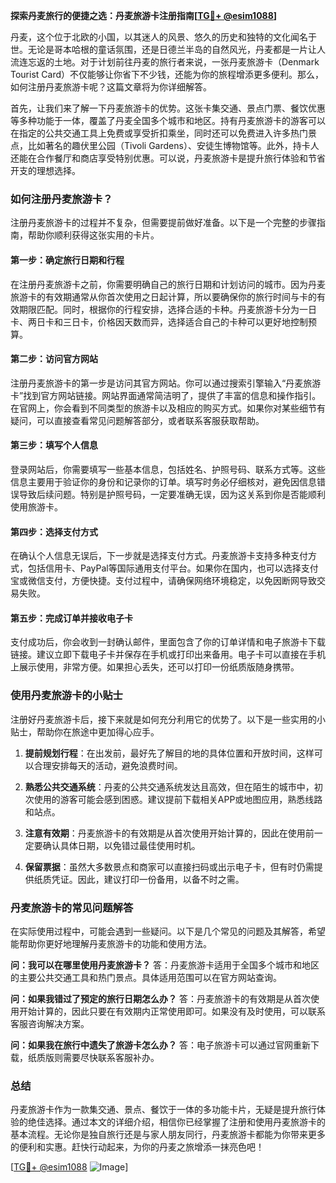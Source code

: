 **探索丹麦旅行的便捷之选：丹麦旅游卡注册指南[[TG💪+ @esim1088](https://t.me/s/esim1088)]**

丹麦，这个位于北欧的小国，以其迷人的风景、悠久的历史和独特的文化闻名于世。无论是哥本哈根的童话氛围，还是日德兰半岛的自然风光，丹麦都是一片让人流连忘返的土地。对于计划前往丹麦的旅行者来说，一张丹麦旅游卡（Denmark Tourist Card）不仅能够让你省下不少钱，还能为你的旅程增添更多便利。那么，如何注册丹麦旅游卡呢？这篇文章将为你详细解答。

首先，让我们来了解一下丹麦旅游卡的优势。这张卡集交通、景点门票、餐饮优惠等多种功能于一体，覆盖了丹麦全国多个城市和地区。持有丹麦旅游卡的游客可以在指定的公共交通工具上免费或享受折扣乘坐，同时还可以免费进入许多热门景点，比如著名的趣伏里公园（Tivoli Gardens）、安徒生博物馆等。此外，持卡人还能在合作餐厅和商店享受特别优惠。可以说，丹麦旅游卡是提升旅行体验和节省开支的理想选择。

### 如何注册丹麦旅游卡？

注册丹麦旅游卡的过程并不复杂，但需要提前做好准备。以下是一个完整的步骤指南，帮助你顺利获得这张实用的卡片。

#### 第一步：确定旅行日期和行程

在注册丹麦旅游卡之前，你需要明确自己的旅行日期和计划访问的城市。因为丹麦旅游卡的有效期通常从你首次使用之日起计算，所以要确保你的旅行时间与卡的有效期限匹配。同时，根据你的行程安排，选择合适的卡种。丹麦旅游卡分为一日卡、两日卡和三日卡，价格因天数而异，选择适合自己的卡种可以更好地控制预算。

#### 第二步：访问官方网站

注册丹麦旅游卡的第一步是访问其官方网站。你可以通过搜索引擎输入“丹麦旅游卡”找到官方网站链接。网站界面通常简洁明了，提供了丰富的信息和操作指引。在官网上，你会看到不同类型的旅游卡以及相应的购买方式。如果你对某些细节有疑问，可以直接查看常见问题解答部分，或者联系客服获取帮助。

#### 第三步：填写个人信息

登录网站后，你需要填写一些基本信息，包括姓名、护照号码、联系方式等。这些信息主要用于验证你的身份和记录你的订单。填写时务必仔细核对，避免因信息错误导致后续问题。特别是护照号码，一定要准确无误，因为这关系到你是否能顺利使用旅游卡。

#### 第四步：选择支付方式

在确认个人信息无误后，下一步就是选择支付方式。丹麦旅游卡支持多种支付方式，包括信用卡、PayPal等国际通用支付平台。如果你在国内，也可以选择支付宝或微信支付，方便快捷。支付过程中，请确保网络环境稳定，以免因断网导致交易失败。

#### 第五步：完成订单并接收电子卡

支付成功后，你会收到一封确认邮件，里面包含了你的订单详情和电子旅游卡下载链接。建议立即下载电子卡并保存在手机或打印出来备用。电子卡可以直接在手机上展示使用，非常方便。如果担心丢失，还可以打印一份纸质版随身携带。

### 使用丹麦旅游卡的小贴士

注册好丹麦旅游卡后，接下来就是如何充分利用它的优势了。以下是一些实用的小贴士，帮助你在旅途中更加得心应手。

1. **提前规划行程**：在出发前，最好先了解目的地的具体位置和开放时间，这样可以合理安排每天的活动，避免浪费时间。
   
2. **熟悉公共交通系统**：丹麦的公共交通系统发达且高效，但在陌生的城市中，初次使用的游客可能会感到困惑。建议提前下载相关APP或地图应用，熟悉线路和站点。

3. **注意有效期**：丹麦旅游卡的有效期是从首次使用开始计算的，因此在使用前一定要确认具体日期，以免错过最佳使用时机。

4. **保留票据**：虽然大多数景点和商家可以直接扫码或出示电子卡，但有时仍需提供纸质凭证。因此，建议打印一份备用，以备不时之需。

### 丹麦旅游卡的常见问题解答

在实际使用过程中，可能会遇到一些疑问。以下是几个常见的问题及其解答，希望能帮助你更好地理解丹麦旅游卡的功能和使用方法。

**问：我可以在哪里使用丹麦旅游卡？**
答：丹麦旅游卡适用于全国多个城市和地区的主要公共交通工具和热门景点。具体适用范围可以在官方网站查询。

**问：如果我错过了预定的旅行日期怎么办？**
答：丹麦旅游卡的有效期是从首次使用开始计算的，因此只要在有效期内正常使用即可。如果没有及时使用，可以联系客服咨询解决方案。

**问：如果我在旅行中遗失了旅游卡怎么办？**
答：电子旅游卡可以通过官网重新下载，纸质版则需要尽快联系客服补办。

### 总结

丹麦旅游卡作为一款集交通、景点、餐饮于一体的多功能卡片，无疑是提升旅行体验的绝佳选择。通过本文的详细介绍，相信你已经掌握了注册和使用丹麦旅游卡的基本流程。无论你是独自旅行还是与家人朋友同行，丹麦旅游卡都能为你带来更多的便利和实惠。赶快行动起来，为你的丹麦之旅增添一抹亮色吧！

[[TG💪+ @esim1088](https://t.me/s/esim1088) ![Image](https://i.postimg.cc/4NQfJmqS/Snipaste-2025-05-13-00-14-12.png)]